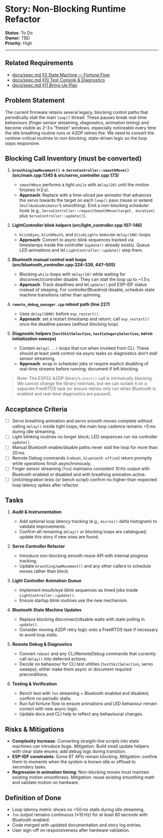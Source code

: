 # Story: Non-Blocking Runtime Refactor

**Status**: To Do  
**Owner**: TBD  
**Priority**: High

---

## Related Requirements
- [docs/spec.md §3 State Machine — Fortune Flow](../spec.md#3-state-machine-runtime)
- [docs/spec.md §10 Test Console & Diagnostics](../spec.md#10-test-console--diagnostics)
- [docs/spec.md §11 Bring-Up Plan](../spec.md#11-bring-up-plan-mvp-in-this-order)

## Problem Statement

The current firmware retains several legacy, blocking control paths that periodically stall the main `loop()` thread. These pauses break real-time behaviours (finger sensor streaming, diagnostics, animation timing) and become visible as 2–3 s “freeze” windows, especially noticeable every time the idle breathing routine runs or A2DP retries fire. We need to convert the runtime-critical routines to non-blocking, state-driven logic so the loop stays responsive.

## Blocking Call Inventory (must be converted)

1. **`breathingJawMovement()` → `ServoController::smoothMove()` (src/main.cpp:1345 & src/servo_controller.cpp:173)**  
   - `smoothMove` performs a tight `while` with `delay(20)` until the motion finishes (≈2 s).  
   - **Approach**: Replace with a time-sliced jaw animator that advances the servo towards the target on each `loop()` pass (reuse or extend `SkullAudioAnimator`’s smoothing). Emit a non-blocking scheduler hook (e.g., `ServoController::requestSmoothMove(target, duration)` plus `ServoController::update()`).

2. **LightController blink helpers (src/light_controller.cpp:107–146)**  
   - `blinkEyes`, `blinkMouth`, and `blinkLights` execute `delay(100)` loops.  
   - **Approach**: Convert to async blink sequences tracked via timestamps inside the controller (`update()` already exists). Queue LED animations and let `LightController::update()` step them.

3. **Bluetooth manual control wait loops (src/bluetooth_controller.cpp:324–339, 447–505)**  
   - Blocking `while` loops with `delay(10)` while waiting for disconnect/controller disable. They can stall the loop up to ~1.5 s.  
   - **Approach**: Track deadlines and let `update()` poll ESP-IDF status instead of sleeping. For controller/Bluedroid disable, schedule state machine transitions rather than spinning.

4. **`remote_debug_manager.cpp` reboot path (line 227)**  
   - Uses `delay(1000)` before `esp_restart()`.  
   - **Approach**: set a restart timestamp and return; call `esp_restart()` once the deadline passes (without blocking loop).

5. **Diagnostic helpers (`testSkitSelection`, `testCategorySelection`, servo initialization sweeps)**  
   - Contain `delay(...)` loops that run when invoked from CLI. These should at least yield control via async tasks so diagnostics don’t stall sensor streaming.  
   - **Approach**: wrap in scheduler jobs or require explicit disabling of real-time streams before running; document if left blocking.

> Note: The ESP32 A2DP library’s `start()` call is intrinsically blocking. We cannot change the library internals, but we can isolate it on a separate FreeRTOS task (or ensure retries only run when Bluetooth is enabled and real-time diagnostics are paused).

## Acceptance Criteria

- [ ] Servo breathing animation and servo smooth moves complete without calling `delay()` inside tight loops; the main loop cadence remains <5 ms during idle streaming.  
- [ ] Light blinking routines no longer block; LED sequences run via controller `update()`.  
- [ ] Manual Bluetooth enable/disable paths never stall the loop for more than 20 ms.  
- [ ] Remote Debug commands (`reboot`, `bluetooth off/on`) return promptly while operations finish asynchronously.  
- [ ] Finger sensor streaming (`fon`) maintains consistent 10 Hz output with Bluetooth enabled or disabled and with breathing animation active.  
- [ ] Unit/integration tests (or bench script) confirm no higher-than-expected loop latency spikes after refactor.

## Tasks

1. **Audit & Instrumentation**
   - Add optional loop latency tracking (e.g., `micros()` delta histogram) to validate improvements.
   - Confirm all remaining `delay()` or blocking loops are catalogued; update this story if new ones are found.

2. **Servo Controller Refactor**
   - Introduce non-blocking smooth-move API with internal progress tracking.
   - Update `breathingJawMovement()` and any other callers to schedule moves rather than block.

3. **Light Controller Animation Queue**
   - Implement mouth/eye blink sequences as timed jobs inside `LightController::update()`.
   - Ensure startup blink routines use the new mechanism.

4. **Bluetooth State Machine Updates**
   - Replace blocking disconnect/disable waits with state polling in `update()`.
   - Consider moving A2DP retry logic onto a FreeRTOS task if necessary to avoid loop stalls.

5. **Remote Debug & Diagnostics**
   - Convert `reboot` and any CLI/RemoteDebug commands that currently call `delay()` into deferred actions.
   - Decide on behaviour for CLI test utilities (`testSkitSelection`, servo sweeps); either make them async or document required preconditions.

6. **Testing & Verification**
   - Bench test with `fon` streaming + Bluetooth enabled and disabled; confirm no periodic stalls.
   - Run full fortune flow to ensure animations and LED behaviour remain correct with new async logic.
   - Update docs and CLI help to reflect any behavioural changes.

## Risks & Mitigations

- **Complexity increase**: Converting straight-line scripts into state machines can introduce bugs. *Mitigation*: Build small update helpers with clear state enums; add debug logs during transition.
- **ESP-IDF constraints**: Some BT APIs remain blocking. *Mitigation*: confine them to moments when the system is known idle or offload to secondary tasks.
- **Regression in animation timing**: Non-blocking moves must maintain existing motion smoothness. *Mitigation*: reuse existing smoothing math and validate motion on hardware.

## Definition of Done

- Loop latency metric shows no >50 ms stalls during idle streaming.
- `fon` output remains continuous (≈10 Hz) for at least 60 seconds with Bluetooth enabled.
- Code merged with updated documentation and story log entries.
- User sign-off on responsiveness after hardware validation.

